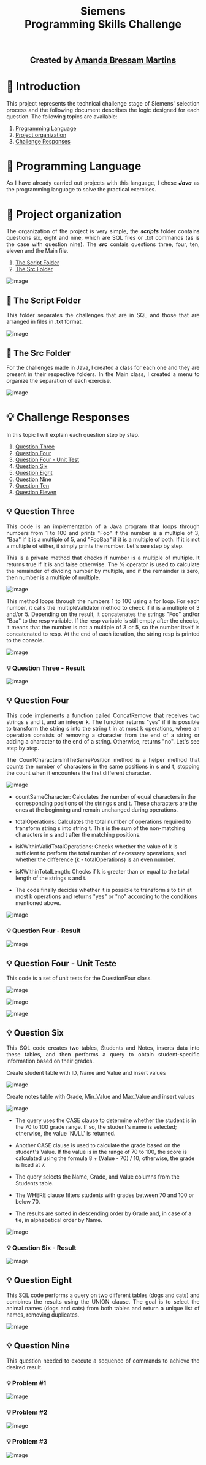 <h1 align="center">
 Siemens <br>Programming Skills Challenge<br><br>
</h1>

<h2 align="center">
 Created by <a href="https://github.com/abressam">Amanda Bressam Martins</a>
</h2>

# 🚀 Introduction

<p align="justify">
This project represents the technical challenge stage of Siemens' selection process and the following document describes the logic designed for each question. The following topics are available:
</p>

1. [Programming Language](#language)
2. [Project organization](#organize)
3. [Challenge Responses](#questions)

<div id='language' />

# 🔧 Programming Language

<p align="justify">
As I have already carried out projects with this language, I chose <strong><i>Java</i></strong> as the programming language to solve the practical exercises.
</p>

<div id='organize' />

# 📁 Project organization

<p align="justify">
The organization of the project is very simple, the <strong><i>scripts</i></strong> folder contains questions six, eight and nine, which are SQL files or .txt commands (as is the case with question nine). 
 The <strong><i>src</i></strong> contais questions three, four, ten, eleven and the Main file.
</p>

1. [The Script Folder](#script)
2. [The Src Folder](#src)

![image](https://github.com/abressam/challenge-siemens/assets/71531467/e70dcb11-3671-4ca9-8923-c3f16abb527d)

<div id='script' />

## 📁 The Script Folder

<p align="justify">
This folder separates the challenges that are in SQL and those that are arranged in files in .txt format.
</p>

![image](https://github.com/abressam/challenge-siemens/assets/71531467/8ed06b5c-76fc-4d67-81e7-fd5ef973526d)

<div id='src' />

## 📁 The Src Folder

<p align="justify">
For the challenges made in Java, I created a class for each one and they are present in their respective folders. In the Main class, I created a menu to organize the separation of each exercise.
</p>

![image](https://github.com/abressam/challenge-siemens/assets/71531467/7d29acb8-4fbb-460a-9ba6-4e45c4ceb952)

<div id='questions' />

# 💡 Challenge Responses

<p align="justify">
In this topic I will explain each question step by step.
</p>

1. [Question Three](#3)
2. [Question Four](#4)
3. [Question Four - Unit Test](#5)
4. [Question Six](#6)
5. [Question Eight](#8)
6. [Question Nine](#9)
7. [Question Ten](#10)
8. [Question Eleven](#11)

<div id='3' />

## 💡 Question Three

<p align="justify">
This code is an implementation of a Java program that loops through numbers from 1 to 100 and prints "Foo" if the number is a multiple of 3, "Baa" if it is a multiple of 5, and "FooBaa" if it is a multiple of both. If it is not a multiple of either, it simply prints the number. Let's see step by step.</p>

<p align="justify">
This is a private method that checks if number is a multiple of multiple. It returns true if it is and false otherwise. The % operator is used to calculate the remainder of dividing number by multiple, and if the remainder is zero, then number is a multiple of multiple.</p>

![image](https://github.com/abressam/challenge-siemens/assets/71531467/2d5ad02f-d24f-49ca-b960-737ab83ab621)

<p align="justify">
This method loops through the numbers 1 to 100 using a for loop. For each number, it calls the multipleValidator method to check if it is a multiple of 3 and/or 5. Depending on the result, it concatenates the strings "Foo" and/or "Baa" to the resp variable. If the resp variable is still empty after the checks, it means that the number is not a multiple of 3 or 5, so the number itself is concatenated to resp. At the end of each iteration, the string resp is printed to the console.</p>

![image](https://github.com/abressam/challenge-siemens/assets/71531467/50bb9049-8851-4487-bfde-3339882315a3)

### 💡 Question Three - Result

![image](https://github.com/abressam/challenge-siemens/assets/71531467/8fee8e43-0b5c-4eb8-ab60-06d1ece1b45d)

<div id='4' />

## 💡 Question Four

<p align="justify">
This code implements a function called ConcatRemove that receives two strings s and t, and an integer k. The function returns "yes" if it is possible to transform the string s into the string t in at most k operations, where an operation consists of removing a character from the end of a string or adding a character to the end of a string. Otherwise, returns "no". Let's see step by step.</p>

<p align="justify">
The CountCharactersInTheSamePosition method is a helper method that counts the number of characters in the same positions in s and t, stopping the count when it encounters the first different character.
</p>

![image](https://github.com/abressam/challenge-siemens/assets/71531467/5438bec4-606e-4d96-a8f9-f1447b3ce28c)

* countSameCharacter: Calculates the number of equal characters in the corresponding positions of the strings s and t. These characters are the ones at the beginning and remain unchanged during operations.
 
* totalOperations: Calculates the total number of operations required to transform string s into string t. This is the sum of the non-matching characters in s and t after the matching positions.
 
* isKWithinValidTotalOperations: Checks whether the value of k is sufficient to perform the total number of necessary operations, and whether the difference (k - totalOperations) is an even number.
 
* isKWithinTotalLength: Checks if k is greater than or equal to the total length of the strings s and t.
  
* The code finally decides whether it is possible to transform s to t in at most k operations and returns "yes" or "no" according to the conditions mentioned above.

![image](https://github.com/abressam/challenge-siemens/assets/71531467/7a574ca7-f196-499d-8df6-885cf0aa69ca)

### 💡 Question Four - Result

![image](https://github.com/abressam/challenge-siemens/assets/71531467/517adb19-6068-486a-a820-706feb934fd9)

<div id='5' />
 
## 💡 Question Four - Unit Teste

<p align="justify">
This code is a set of unit tests for the QuestionFour class.
</p>

![image](https://github.com/abressam/challenge-siemens/assets/71531467/4bc5c985-2fdb-459e-9102-6f59426ee707)

![image](https://github.com/abressam/challenge-siemens/assets/71531467/3b0e507c-2467-4d9c-9ff6-93cbd1097015)

![image](https://github.com/abressam/challenge-siemens/assets/71531467/2b2b1de1-c15f-4a20-bb95-dbf017324d66)

<div id='6' />

## 💡 Question Six

<p align="justify">
This SQL code creates two tables, Students and Notes, inserts data into these tables, and then performs a query to obtain student-specific information based on their grades.
</p>

<p align="justify">
Create student table with ID, Name and Value and insert values
</p>

![image](https://github.com/abressam/challenge-siemens/assets/71531467/797a2b37-c14e-4ebe-a6d7-da1ed8ade3a1)

<p align="justify">
Create notes table with Grade, Min_Value and Max_Value and insert values
</p>

![image](https://github.com/abressam/challenge-siemens/assets/71531467/3947651f-d26e-40a3-aa00-d07d45109629)

* The query uses the CASE clause to determine whether the student is in the 70 to 100 grade range. If so, the student's name is selected; otherwise, the value 'NULL' is returned.
  
* Another CASE clause is used to calculate the grade based on the student's Value. If the value is in the range of 70 to 100, the score is calculated using the formula 8 + (Value - 70) / 10; otherwise, the grade is fixed at 7.

* The query selects the Name, Grade, and Value columns from the Students table.

* The WHERE clause filters students with grades between 70 and 100 or below 70.

* The results are sorted in descending order by Grade and, in case of a tie, in alphabetical order by Name.

![image](https://github.com/abressam/challenge-siemens/assets/71531467/0ec763da-f47c-47b4-8aab-154cf048e39f)

### 💡 Question Six - Result

![image](https://github.com/abressam/challenge-siemens/assets/71531467/5754b787-bb7f-49fe-b3f2-f85a8189ce00)

<div id='8' />

## 💡 Question Eight

<p align="justify">
This SQL code performs a query on two different tables (dogs and cats) and combines the results using the UNION clause. The goal is to select the animal names (dogs and cats) from both tables and return a unique list of names, removing duplicates.</p>

![image](https://github.com/abressam/challenge-siemens/assets/71531467/f116db95-2ae7-4626-ba7f-a951550b09d1)

<div id='9' />

## 💡 Question Nine

<p align="justify">
This question needed to execute a sequence of commands to achieve the desired result.</p>

### 💡 Problem #1

![image](https://github.com/abressam/challenge-siemens/assets/71531467/0e39d1e8-19ae-47b8-82f0-f14748c7a4e7)

### 💡 Problem #2

![image](https://github.com/abressam/challenge-siemens/assets/71531467/ea219edd-fcef-47bf-aaee-9b62599565cc)

### 💡 Problem #3

![image](https://github.com/abressam/challenge-siemens/assets/71531467/62426915-dfe8-42e8-9949-6e88f2f1b457)


